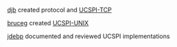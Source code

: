 [djb](http://cr.yp.to/proto/ucspi.txt) created protocol and [UCSPI-TCP](https://cr.yp.to/ucspi-tcp.html)

[bruceg](https://github.com/bruceg) created [UCSPI-UNIX](https://github.com/bruceg/ucspi-unix)

[jdebp](https://jdebp.uk/FGA/UCSPI.html) documented and reviewed UCSPI implementations
